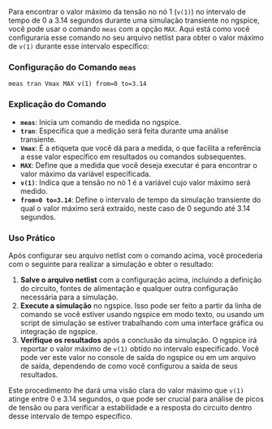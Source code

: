Para encontrar o valor máximo da tensão no nó 1 (`v(1)`)
no intervalo de tempo de 0 a 3.14 segundos durante uma
simulação transiente no ngspice, você pode usar o comando
`meas` com a opção `MAX`. Aqui está como você configuraria
esse comando no seu arquivo netlist para obter o valor máximo
de `v(1)` durante esse intervalo específico:

### Configuração do Comando `meas`

```spice
meas tran Vmax MAX v(1) from=0 to=3.14
```

### Explicação do Comando

- **`meas`**: Inicia um comando de medida no ngspice.
- **`tran`**: Especifica que a medição será feita durante uma análise transiente.
- **`Vmax`**: É a etiqueta que você dá para a medida, o que facilita a referência a esse valor específico em resultados ou comandos subsequentes.
- **`MAX`**: Define que a medida que você deseja executar é para encontrar o valor máximo da variável especificada.
- **`v(1)`**: Indica que a tensão no nó 1 é a variável cujo valor máximo será medido.
- **`from=0 to=3.14`**: Define o intervalo de tempo da simulação transiente do qual o valor máximo será extraído, neste caso de 0 segundo até 3.14 segundos.

### Uso Prático

Após configurar seu arquivo netlist com o comando acima,
você procederia com o seguinte para realizar a simulação
e obter o resultado:

1. **Salve o arquivo netlist** com a configuração acima,
   incluindo a definição do circuito, fontes de alimentação
   e qualquer outra configuração necessária para a simulação.
2. **Execute a simulação** no ngspice. Isso pode ser feito
   a partir da linha de comando se você estiver usando ngspice
   em modo texto, ou usando um script de simulação se estiver
   trabalhando com uma interface gráfica ou integração
   de ngspice.
3. **Verifique os resultados** após a conclusão da
   simulação. O ngspice irá reportar o valor máximo de
   `v(1)` obtido no intervalo especificado. Você pode ver
   este valor no console de saída do ngspice ou em um arquivo
   de saída, dependendo de como você configurou a saída de
   seus resultados.

Este procedimento lhe dará uma visão clara do valor máximo
que `v(1)` atinge entre 0 e 3.14 segundos, o que pode ser
crucial para análise de picos de tensão ou para verificar a
estabilidade e a resposta do circuito dentro desse intervalo
de tempo específico.
